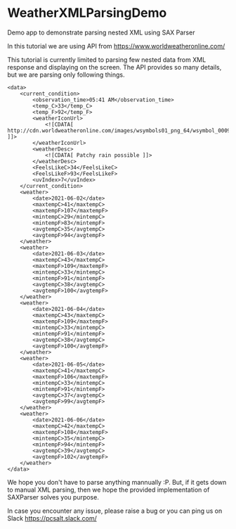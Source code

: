 # WeatherXMLParsingDemo
Demo app to demonstrate parsing nested XML using SAX Parser

In this tutorial we are using API from https://www.worldweatheronline.com/  

This tutorial is currently limited to parsing few nested data from XML response and displaying on the screen. The API provides so many details, but we are parsing only following things.

```
<data>
    <current_condition>
        <observation_time>05:41 AM</observation_time>
        <temp_C>33</temp_C>
        <temp_F>92</temp_F>
        <weatherIconUrl>
            <![CDATA[ http://cdn.worldweatheronline.com/images/wsymbols01_png_64/wsymbol_0009_light_rain_showers.png ]]>
        </weatherIconUrl>
        <weatherDesc>
            <![CDATA[ Patchy rain possible ]]>
        </weatherDesc>
        <FeelsLikeC>34</FeelsLikeC>
        <FeelsLikeF>93</FeelsLikeF>
        <uvIndex>7</uvIndex>
    </current_condition>
    <weather>
        <date>2021-06-02</date>
        <maxtempC>41</maxtempC>
        <maxtempF>107</maxtempF>
        <mintempC>29</mintempC>
        <mintempF>83</mintempF>
        <avgtempC>35</avgtempC>
        <avgtempF>94</avgtempF>
    </weather>
    <weather>
        <date>2021-06-03</date>
        <maxtempC>43</maxtempC>
        <maxtempF>109</maxtempF>
        <mintempC>33</mintempC>
        <mintempF>91</mintempF>
        <avgtempC>38</avgtempC>
        <avgtempF>100</avgtempF>
    </weather>
    <weather>
        <date>2021-06-04</date>
        <maxtempC>43</maxtempC>
        <maxtempF>109</maxtempF>
        <mintempC>33</mintempC>
        <mintempF>91</mintempF>
        <avgtempC>38</avgtempC>
        <avgtempF>100</avgtempF>
    </weather>
    <weather>
        <date>2021-06-05</date>
        <maxtempC>41</maxtempC>
        <maxtempF>106</maxtempF>
        <mintempC>33</mintempC>
        <mintempF>91</mintempF>
        <avgtempC>37</avgtempC>
        <avgtempF>99</avgtempF>
    </weather>
    <weather>
        <date>2021-06-06</date>
        <maxtempC>42</maxtempC>
        <maxtempF>108</maxtempF>
        <mintempC>35</mintempC>
        <mintempF>94</mintempF>
        <avgtempC>39</avgtempC>
        <avgtempF>102</avgtempF>
    </weather>
</data>
```

We hope you don't have to parse anything mannually :P. But, if it gets down to manual XML parsing, then we hope the provided implementation of SAXParser solves you purpose.  


In case you encounter any issue, please raise a bug or you can ping us on Slack https://pcsalt.slack.com/

